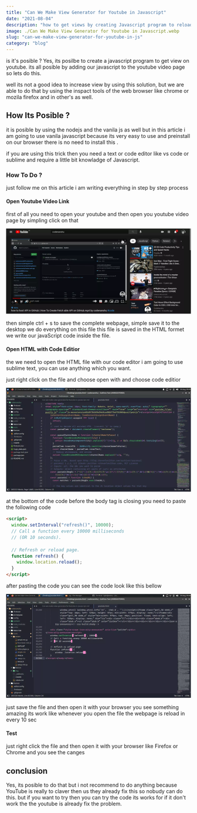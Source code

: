 ```yaml
---
title: "Can We Make View Generator for Youtube in Javascript"
date: "2021-08-04"
description: "how to get views by creating Javascript program to reload the webpage"
image: ./Can We Make View Generator for Youtube in Javascript.webp
slug: "can-we-make-view-generator-for-youtube-in-js"
category: "blog"
---
```


is it's posible ? Yes, its posilbe to create a javascript program to get view on youtube. its all posible by adding our javascript to the youtube video page so lets do this.

well its not a good idea to increase view by using this solution, but we are able to do that by using the inspact tools of the web browser like chrome or mozila firefox and in other's as well.

## How Its Posible ?

it is posible by using the nodejs and the vanila js as well but in this article i am going to use vanila javascript because its very easy to use and preinstall on our browser there is no need to install this .

if you are using this trick then you need a text or code editor like vs code or sublime and require a little bit knowladge of Javascript.

### How To Do ?

just follow me on this article i am writing everything in step by step process

#### Open Youtube Video Link

first of all you need to open your youtube and then open you youtube video page by simpling click on that

![youtube page link](./youtube-video-page.webp)

then simple ctrl + s to save the complete webpage, simple save it to the desktop we do everything on this file
this file is saved in the HTML formet we write our javaScript code inside the file.

#### Open HTML with Code Editior

the we need to open the HTML file with our code editor i am going to use sublime text, you can use anything which you want.

just right click on the file and choose open with and choose code editior

![youtube html code edit](./youtube-html-code-edit.webp)

at the bottom of the code before the body tag is closing you need to paste the following code

```html
<script>
  window.setInterval("refresh()", 10000);
  // Call a function every 10000 milliseconds
  // (OR 10 seconds).

  // Refresh or reload page.
  function refresh() {
    window.location.reload();
  }
</script>
```

after pasting the code you can see the code look like this bellow

![youtube add javascript](./youtube-add-javascript.webp)

just save the file and then open it with your browser you see something amazing its work like whenever you open the file the webpage is reload in every 10 sec

#### Test

just right click the file and then open it with your browser like Firefox or Chrome and you see the canges

## conclusion

Yes, its posible to do that but i not recommend to do anything because YouTube is really to claver then us they already fix this so nobudy can do this. but if you want to try then you can try the code its works for if it don't work the the youtube is already fix the problem.
